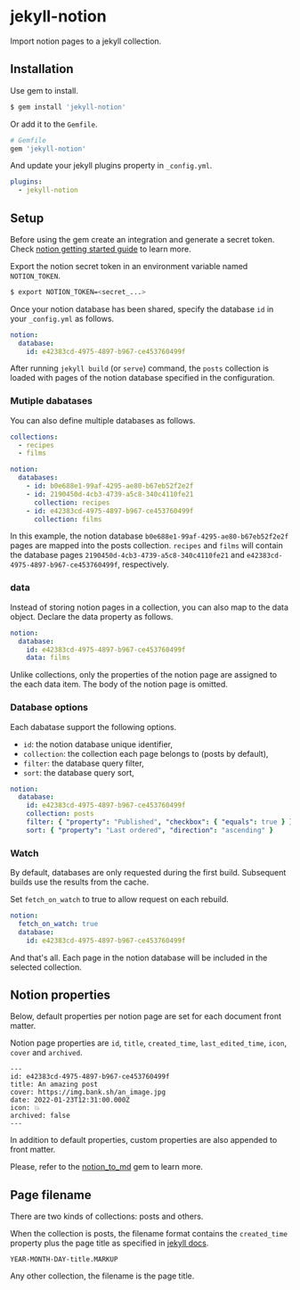 # jekyll-notion

Import notion pages to a jekyll collection.

## Installation

Use gem to install.
```bash
$ gem install 'jekyll-notion'
```

Or add it to the `Gemfile`.
```ruby
# Gemfile
gem 'jekyll-notion'
```

And update your jekyll plugins property in `_config.yml`.

```yml
plugins:
  - jekyll-notion
```

## Setup

Before using the gem create an integration and generate a secret token. Check [notion getting started guide](https://developers.notion.com/docs/getting-started) to learn more.

Export the notion secret token in an environment variable named `NOTION_TOKEN`.

```bash
$ export NOTION_TOKEN=<secret_...>
```

Once your notion database has been shared, specify the  database `id` in your `_config.yml` as follows.

```yml
notion:
  database:
    id: e42383cd-4975-4897-b967-ce453760499f
```

After running `jekyll build` (or `serve`) command, the `posts` collection is loaded with pages of the notion database specified in the configuration. 

### Mutiple dabatases

You can also define multiple databases as follows.

```yml
collections:
  - recipes
  - films

notion:
  databases:
    - id: b0e688e1-99af-4295-ae80-b67eb52f2e2f
    - id: 2190450d-4cb3-4739-a5c8-340c4110fe21
      collection: recipes
    - id: e42383cd-4975-4897-b967-ce453760499f 
      collection: films
```

In this example, the notion database `b0e688e1-99af-4295-ae80-b67eb52f2e2f` pages are mapped into the posts collection. `recipes` and `films` will contain the database pages `2190450d-4cb3-4739-a5c8-340c4110fe21` and  `e42383cd-4975-4897-b967-ce453760499f`, respectively.

### data

Instead of storing notion pages in a collection, you can also map to the data object. Declare the data property as follows.

```yml
notion:
  database:
    id: e42383cd-4975-4897-b967-ce453760499f
    data: films
```

Unlike collections, only the properties of the notion page are assigned to the each data item. The body of the notion page is omitted.

### Database options

Each dabatase support the following options.

* `id`: the notion database unique identifier,
* `collection`: the collection each page belongs to (posts by default),
* `filter`: the database query filter,
* `sort`: the database query sort,

```yml
notion:
  database:
    id: e42383cd-4975-4897-b967-ce453760499f
    collection: posts
    filter: { "property": "Published", "checkbox": { "equals": true } }
    sort: { "property": "Last ordered", "direction": "ascending" }
```

### Watch

By default, databases are only requested during the first build. Subsequent builds use the results from the cache.

Set `fetch_on_watch` to true to allow request on each rebuild.

```yml
notion:
  fetch_on_watch: true
  database:
    id: e42383cd-4975-4897-b967-ce453760499f
```

And that's all. Each page in the notion database will be included in the selected collection.

## Notion properties

Below, default properties per notion page are set for each document front matter.

Notion page properties are `id`, `title`, `created_time`, `last_edited_time`, `icon`, `cover` and `archived`.

```
---
id: e42383cd-4975-4897-b967-ce453760499f
title: An amazing post
cover: https://img.bank.sh/an_image.jpg
date: 2022-01-23T12:31:00.000Z
icon: 💥
archived: false
---
```

In addition to default properties, custom properties are also appended to front matter.

Please, refer to the [notion_to_md](https://github.com/emoriarty/notion_to_md/) gem to learn more.

## Page filename

There are two kinds of collections: posts and others.

When the collection is posts, the filename format contains the `created_time` property plus the page title as specified in [jekyll docs](https://jekyllrb.com/docs/posts/#creating-posts).

```
YEAR-MONTH-DAY-title.MARKUP
```

Any other collection, the filename is the page title.
